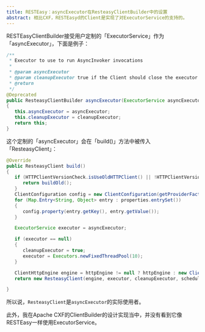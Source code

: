 ```yaml
---
title: RESTEasy：asyncExecutor在ResteasyClientBuilder中的设置
abstract: 相比CXF，RESTEasyd的Client是实现了对ExecutorService的支持的。
---
```




RESTEasyClientBuilder接受用户定制的「ExecutorService」作为「asyncExecutor」，下面是例子：

```java
/**
 * Executor to use to run AsyncInvoker invocations
 *
 * @param asyncExecutor
 * @param cleanupExecutor true if the Client should close the executor when it is closed
 * @return
 */
@Deprecated
public ResteasyClientBuilder asyncExecutor(ExecutorService asyncExecutor, boolean cleanupExecutor)
{
   this.asyncExecutor = asyncExecutor;
   this.cleanupExecutor = cleanupExecutor;
   return this;
}
```

这个定制的「asyncExecutor」会在「build()」方法中被传入「ResteasyClient」：

```java
@Override
public ResteasyClient build()
{
   if (HTTPClientVersionCheck.isUseOldHTTPClient() || !HTTPClientVersionCheck.isNewHTTPClientAvailable()) {
	  return buildOld();
   }
   ClientConfiguration config = new ClientConfiguration(getProviderFactory());
   for (Map.Entry<String, Object> entry : properties.entrySet())
   {
	  config.property(entry.getKey(), entry.getValue());
   }

   ExecutorService executor = asyncExecutor;

   if (executor == null)
   {
	  cleanupExecutor = true;
	  executor = Executors.newFixedThreadPool(10);
   }

   ClientHttpEngine engine = httpEngine != null ? httpEngine : new ClientHttpEngineBuilder43().resteasyClientBuilder(this).build();
   return new ResteasyClient(engine, executor, cleanupExecutor, scheduledExecutorService, config);

}
```

所以说，`ResteasyClient`是`asyncExecutor`的实际使用者。

此外，我在Apache CXF的ClientBuilder的设计实现当中，并没有看到它像RESTEasy一样使用ExecutorService。

